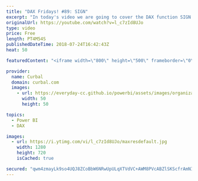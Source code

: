 ```yaml
---
title: "DAX Fridays! #89: SIGN"
excerpt: "In today's video we are going to cover the DAX function SIGN.  What is SIGN useful for? here is an example: https://community.powerbi.com/t5/Desktop/Check-if-all-values-in-category-are-positive-negative/td-p/172051  Do you have any other use cases ? Share them in the comment box! Get Northwind Dataset:"
originalUrl: https://youtube.com/watch?v=l_c7zId8UJo
type: video
price: Free
length: PT4M54S
publishedDateTime: 2018-07-24T16:42:43Z
heat: 50

featuredContent: "<iframe width=\"800\" height=\"500\" frameborder=\"0\" src=\"https://www.youtube.com/embed/l_c7zId8UJo\" allow=\"accelerometer; autoplay; encrypted-media; gyroscope; picture-in-picture\" allowfullscreen></iframe>"

provider:
  name: Curbal
  domain: curbal.com
  images:
    - url: https://everyday-cc.github.io/powerbi/assets/images/organizations/curbal.com-50x50.jpg
      width: 50
      height: 50

topics:
  - Power BI
  - DAX

images:
  - url: https://i.ytimg.com/vi/l_c7zId8UJo/maxresdefault.jpg
    width: 1280
    height: 720
    isCached: true

secured: "qwm4zmayLk9so4UQJ8ZCoBbW6NRwUpULqXTVdVC+AWM8PVcABZlSKScfrAmNIfh7ILn2HQtIN52Pc/kkihtV4dbJrIpxe2PY2FxnRNUq0jB1ASQDSEvginmQooDM96NyoHSHr7td+BndtHoTdxPUJenwlI+swiHsNxTrjg1CFU5ILn680aZruos3Agkn2j8U5e2N2AUX5MmqtDLe1oXae1QOEeCo0fJNL0zXBot+Sr1iVCxdcwoS3zBMSGOhm7PpMR7qRZx05jlhzM4Er/S4DgZp8CIK8nft1apUKFRH85Ue2KWuSk2PpxcZv/+q5Pq62cFL9Ksfb02w6V2wbBvodYcE5aFo0lB3hSOzbJ55ny8R/9qC7658rbAwl7PPeAJ/dYdFa/u6lCxoXwfHzXGT4wnLz8DiBoGQKkWSnbAdLGU=;arKC9LOmXcHpzDE7sAgw/A=="
---
```


